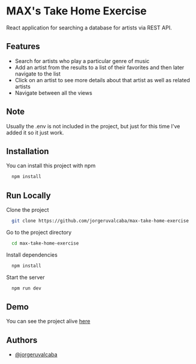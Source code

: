 # MAX's Take Home Exercise

React application for searching a database for artists via REST API.

## Features

- Search for artists who play a particular genre of music
- Add an artist from the results to a list of their favorites and then later navigate to the list
- Click on an artist to see more details about that artist as well as related artists
- Navigate between all the views

## Note

Usually the .env is not included in the project, but just for this time I've added it so it just work.

## Installation

You can install this project with npm

```bash
  npm install
```

## Run Locally

Clone the project

```bash
  git clone https://github.com/jorgeruvalcaba/max-take-home-exercise
```

Go to the project directory

```bash
  cd max-take-home-exercise
```

Install dependencies

```bash
  npm install
```

Start the server

```bash
  npm run dev
```

## Demo

You can see the project alive [here](https://max-take-home-exercise.vercel.app/)

## Authors

- [@jorgeruvalcaba](https://www.github.com/jorgeruvalcaba)
